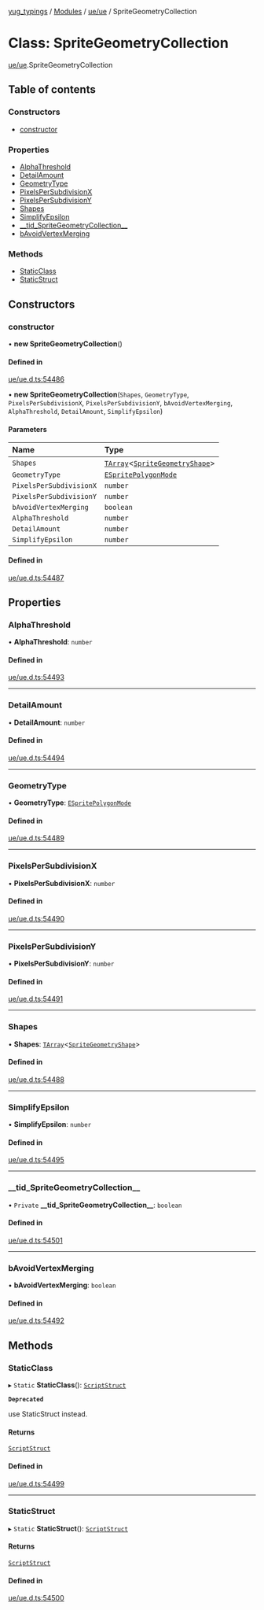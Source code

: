 [yug_typings](../README.md) / [Modules](../modules.md) / [ue/ue](../modules/ue_ue.md) / SpriteGeometryCollection

# Class: SpriteGeometryCollection

[ue/ue](../modules/ue_ue.md).SpriteGeometryCollection

## Table of contents

### Constructors

- [constructor](ue_ue.SpriteGeometryCollection.md#constructor)

### Properties

- [AlphaThreshold](ue_ue.SpriteGeometryCollection.md#alphathreshold)
- [DetailAmount](ue_ue.SpriteGeometryCollection.md#detailamount)
- [GeometryType](ue_ue.SpriteGeometryCollection.md#geometrytype)
- [PixelsPerSubdivisionX](ue_ue.SpriteGeometryCollection.md#pixelspersubdivisionx)
- [PixelsPerSubdivisionY](ue_ue.SpriteGeometryCollection.md#pixelspersubdivisiony)
- [Shapes](ue_ue.SpriteGeometryCollection.md#shapes)
- [SimplifyEpsilon](ue_ue.SpriteGeometryCollection.md#simplifyepsilon)
- [\_\_tid\_SpriteGeometryCollection\_\_](ue_ue.SpriteGeometryCollection.md#__tid_spritegeometrycollection__)
- [bAvoidVertexMerging](ue_ue.SpriteGeometryCollection.md#bavoidvertexmerging)

### Methods

- [StaticClass](ue_ue.SpriteGeometryCollection.md#staticclass)
- [StaticStruct](ue_ue.SpriteGeometryCollection.md#staticstruct)

## Constructors

### constructor

• **new SpriteGeometryCollection**()

#### Defined in

[ue/ue.d.ts:54486](https://github.com/YugMetaverse/yug_typings/blob/25cad34/ue/ue.d.ts#L54486)

• **new SpriteGeometryCollection**(`Shapes`, `GeometryType`, `PixelsPerSubdivisionX`, `PixelsPerSubdivisionY`, `bAvoidVertexMerging`, `AlphaThreshold`, `DetailAmount`, `SimplifyEpsilon`)

#### Parameters

| Name | Type |
| :------ | :------ |
| `Shapes` | [`TArray`](../interfaces/ue_puerts.TArray.md)<[`SpriteGeometryShape`](ue_ue.SpriteGeometryShape.md)\> |
| `GeometryType` | [`ESpritePolygonMode`](../enums/ue_ue.ESpritePolygonMode.md) |
| `PixelsPerSubdivisionX` | `number` |
| `PixelsPerSubdivisionY` | `number` |
| `bAvoidVertexMerging` | `boolean` |
| `AlphaThreshold` | `number` |
| `DetailAmount` | `number` |
| `SimplifyEpsilon` | `number` |

#### Defined in

[ue/ue.d.ts:54487](https://github.com/YugMetaverse/yug_typings/blob/25cad34/ue/ue.d.ts#L54487)

## Properties

### AlphaThreshold

• **AlphaThreshold**: `number`

#### Defined in

[ue/ue.d.ts:54493](https://github.com/YugMetaverse/yug_typings/blob/25cad34/ue/ue.d.ts#L54493)

___

### DetailAmount

• **DetailAmount**: `number`

#### Defined in

[ue/ue.d.ts:54494](https://github.com/YugMetaverse/yug_typings/blob/25cad34/ue/ue.d.ts#L54494)

___

### GeometryType

• **GeometryType**: [`ESpritePolygonMode`](../enums/ue_ue.ESpritePolygonMode.md)

#### Defined in

[ue/ue.d.ts:54489](https://github.com/YugMetaverse/yug_typings/blob/25cad34/ue/ue.d.ts#L54489)

___

### PixelsPerSubdivisionX

• **PixelsPerSubdivisionX**: `number`

#### Defined in

[ue/ue.d.ts:54490](https://github.com/YugMetaverse/yug_typings/blob/25cad34/ue/ue.d.ts#L54490)

___

### PixelsPerSubdivisionY

• **PixelsPerSubdivisionY**: `number`

#### Defined in

[ue/ue.d.ts:54491](https://github.com/YugMetaverse/yug_typings/blob/25cad34/ue/ue.d.ts#L54491)

___

### Shapes

• **Shapes**: [`TArray`](../interfaces/ue_puerts.TArray.md)<[`SpriteGeometryShape`](ue_ue.SpriteGeometryShape.md)\>

#### Defined in

[ue/ue.d.ts:54488](https://github.com/YugMetaverse/yug_typings/blob/25cad34/ue/ue.d.ts#L54488)

___

### SimplifyEpsilon

• **SimplifyEpsilon**: `number`

#### Defined in

[ue/ue.d.ts:54495](https://github.com/YugMetaverse/yug_typings/blob/25cad34/ue/ue.d.ts#L54495)

___

### \_\_tid\_SpriteGeometryCollection\_\_

• `Private` **\_\_tid\_SpriteGeometryCollection\_\_**: `boolean`

#### Defined in

[ue/ue.d.ts:54501](https://github.com/YugMetaverse/yug_typings/blob/25cad34/ue/ue.d.ts#L54501)

___

### bAvoidVertexMerging

• **bAvoidVertexMerging**: `boolean`

#### Defined in

[ue/ue.d.ts:54492](https://github.com/YugMetaverse/yug_typings/blob/25cad34/ue/ue.d.ts#L54492)

## Methods

### StaticClass

▸ `Static` **StaticClass**(): [`ScriptStruct`](ue_ue.ScriptStruct.md)

**`Deprecated`**

use StaticStruct instead.

#### Returns

[`ScriptStruct`](ue_ue.ScriptStruct.md)

#### Defined in

[ue/ue.d.ts:54499](https://github.com/YugMetaverse/yug_typings/blob/25cad34/ue/ue.d.ts#L54499)

___

### StaticStruct

▸ `Static` **StaticStruct**(): [`ScriptStruct`](ue_ue.ScriptStruct.md)

#### Returns

[`ScriptStruct`](ue_ue.ScriptStruct.md)

#### Defined in

[ue/ue.d.ts:54500](https://github.com/YugMetaverse/yug_typings/blob/25cad34/ue/ue.d.ts#L54500)
